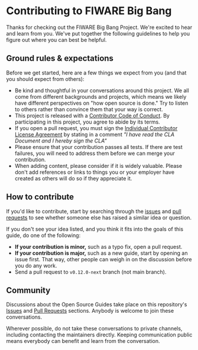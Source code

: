 # Contributing to FIWARE Big Bang

Thanks for checking out the FIWARE Big Bang Project. We're excited to hear and learn from you. We've put together the following
guidelines to help you figure out where you can best be helpful.

## Ground rules & expectations

Before we get started, here are a few things we expect from you (and that you should expect from others):

-   Be kind and thoughtful in your conversations around this project. We all come from different backgrounds and
    projects, which means we likely have different perspectives on "how open source is done." Try to listen to others
    rather than convince them that your way is correct.
-   This project is released with a [Contributor Code of Conduct](./CODE_OF_CONDUCT.md). By participating in this
    project, you agree to abide by its terms.
-   If you open a pull request, you must sign the
    [Individual Contributor License Agreement](https://github.com/lets-fiware/FIWARE-Big-Bang/blob/master/ngsi-go-individual-cla.pdf) by
    stating in a comment _"I have read the CLA Document and I hereby sign the CLA"_
-   Please ensure that your contribution passes all tests. If there are test failures, you will need to address them
    before we can merge your contribution.
-   When adding content, please consider if it is widely valuable. Please don't add references or links to things you or
    your employer have created as others will do so if they appreciate it.

## How to contribute

If you'd like to contribute, start by searching through the [issues](https://github.com/lets-fiware/FIWARE-Big-Bang/issues) and
[pull requests](https://github.com/lets-fiware/FIWARE-Big-Bang/pulls) to see whether someone else has raised a similar idea or
question.

If you don't see your idea listed, and you think it fits into the goals of this guide, do one of the following:

-   **If your contribution is minor,** such as a typo fix, open a pull request.
-   **If your contribution is major,** such as a new guide, start by opening an issue first. That way, other people can
    weigh in on the discussion before you do any work.
-   Send a pull request to `v0.12.0-next` branch (not main branch).

## Community

Discussions about the Open Source Guides take place on this repository's
[Issues](https://github.com/lets-fiware/FIWARE-Big-Bang/issues) and [Pull Requests](https://github.com/lets-fiware/FIWARE-Big-Bang/pulls)
sections. Anybody is welcome to join these conversations.

Wherever possible, do not take these conversations to private channels, including contacting the maintainers directly.
Keeping communication public means everybody can benefit and learn from the conversation.

